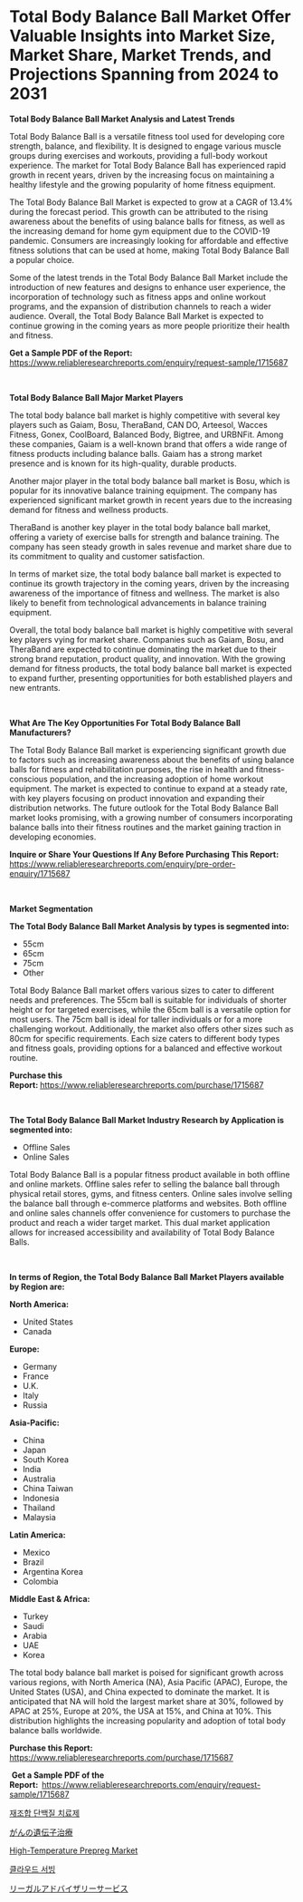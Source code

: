 <p><h1>Total Body Balance Ball Market Offer Valuable Insights into Market Size, Market Share, Market Trends, and Projections Spanning from 2024 to 2031</h1></p><p><strong>Total Body Balance Ball Market Analysis and Latest Trends</strong></p>
<p><p>Total Body Balance Ball is a versatile fitness tool used for developing core strength, balance, and flexibility. It is designed to engage various muscle groups during exercises and workouts, providing a full-body workout experience. The market for Total Body Balance Ball has experienced rapid growth in recent years, driven by the increasing focus on maintaining a healthy lifestyle and the growing popularity of home fitness equipment.</p><p>The Total Body Balance Ball Market is expected to grow at a CAGR of 13.4% during the forecast period. This growth can be attributed to the rising awareness about the benefits of using balance balls for fitness, as well as the increasing demand for home gym equipment due to the COVID-19 pandemic. Consumers are increasingly looking for affordable and effective fitness solutions that can be used at home, making Total Body Balance Ball a popular choice.</p><p>Some of the latest trends in the Total Body Balance Ball Market include the introduction of new features and designs to enhance user experience, the incorporation of technology such as fitness apps and online workout programs, and the expansion of distribution channels to reach a wider audience. Overall, the Total Body Balance Ball Market is expected to continue growing in the coming years as more people prioritize their health and fitness.</p></p>
<p><strong>Get a Sample PDF of the Report:&nbsp;</strong> <a href="https://www.reliableresearchreports.com/enquiry/request-sample/1715687">https://www.reliableresearchreports.com/enquiry/request-sample/1715687</a></p>
<p>&nbsp;</p>
<p><strong>Total Body Balance Ball Major Market Players</strong></p>
<p><p>The total body balance ball market is highly competitive with several key players such as Gaiam, Bosu, TheraBand, CAN DO, Arteesol, Wacces Fitness, Gonex, CoolBoard, Balanced Body, Bigtree, and URBNFit. Among these companies, Gaiam is a well-known brand that offers a wide range of fitness products including balance balls. Gaiam has a strong market presence and is known for its high-quality, durable products.</p><p>Another major player in the total body balance ball market is Bosu, which is popular for its innovative balance training equipment. The company has experienced significant market growth in recent years due to the increasing demand for fitness and wellness products.</p><p>TheraBand is another key player in the total body balance ball market, offering a variety of exercise balls for strength and balance training. The company has seen steady growth in sales revenue and market share due to its commitment to quality and customer satisfaction.</p><p>In terms of market size, the total body balance ball market is expected to continue its growth trajectory in the coming years, driven by the increasing awareness of the importance of fitness and wellness. The market is also likely to benefit from technological advancements in balance training equipment.</p><p>Overall, the total body balance ball market is highly competitive with several key players vying for market share. Companies such as Gaiam, Bosu, and TheraBand are expected to continue dominating the market due to their strong brand reputation, product quality, and innovation. With the growing demand for fitness products, the total body balance ball market is expected to expand further, presenting opportunities for both established players and new entrants.</p></p>
<p>&nbsp;</p>
<p><strong>What Are The Key Opportunities For Total Body Balance Ball Manufacturers?</strong></p>
<p><p>The Total Body Balance Ball market is experiencing significant growth due to factors such as increasing awareness about the benefits of using balance balls for fitness and rehabilitation purposes, the rise in health and fitness-conscious population, and the increasing adoption of home workout equipment. The market is expected to continue to expand at a steady rate, with key players focusing on product innovation and expanding their distribution networks. The future outlook for the Total Body Balance Ball market looks promising, with a growing number of consumers incorporating balance balls into their fitness routines and the market gaining traction in developing economies.</p></p>
<p><strong>Inquire or Share Your Questions If Any Before Purchasing This Report:</strong> <a href="https://www.reliableresearchreports.com/enquiry/pre-order-enquiry/1715687">https://www.reliableresearchreports.com/enquiry/pre-order-enquiry/1715687</a></p>
<p>&nbsp;</p>
<p><strong>Market Segmentation</strong></p>
<p><strong>The Total Body Balance Ball Market Analysis by types is segmented into:</strong></p>
<p><ul><li>55cm</li><li>65cm</li><li>75cm</li><li>Other</li></ul></p>
<p><p>Total Body Balance Ball market offers various sizes to cater to different needs and preferences. The 55cm ball is suitable for individuals of shorter height or for targeted exercises, while the 65cm ball is a versatile option for most users. The 75cm ball is ideal for taller individuals or for a more challenging workout. Additionally, the market also offers other sizes such as 80cm for specific requirements. Each size caters to different body types and fitness goals, providing options for a balanced and effective workout routine.</p></p>
<p><strong>Purchase this Report:&nbsp;</strong><a href="https://www.reliableresearchreports.com/purchase/1715687">https://www.reliableresearchreports.com/purchase/1715687</a></p>
<p>&nbsp;</p>
<p><strong>The Total Body Balance Ball Market Industry Research by Application is segmented into:</strong></p>
<p><ul><li>Offline Sales</li><li>Online Sales</li></ul></p>
<p><p>Total Body Balance Ball is a popular fitness product available in both offline and online markets. Offline sales refer to selling the balance ball through physical retail stores, gyms, and fitness centers. Online sales involve selling the balance ball through e-commerce platforms and websites. Both offline and online sales channels offer convenience for customers to purchase the product and reach a wider target market. This dual market application allows for increased accessibility and availability of Total Body Balance Balls.</p></p>
<p>&nbsp;</p>
<p><strong>In terms of Region, the Total Body Balance Ball Market Players available by Region are:</strong></p>
<p>
    <p> <strong> North America: </strong>
        <ul>
            <li>United States</li>
            <li>Canada</li>
        </ul>
        </p> 
    <p> <strong> Europe: </strong>
        <ul>
            <li>Germany</li>
            <li>France</li>
            <li>U.K.</li>
            <li>Italy</li>
            <li>Russia</li>
        </ul>
        </p> 
    <p> <strong> Asia-Pacific: </strong>
        <ul>
            <li>China</li>
            <li>Japan</li>
            <li>South Korea</li>
            <li>India</li>
            <li>Australia</li>
            <li>China Taiwan</li>
            <li>Indonesia</li>
            <li>Thailand</li>
            <li>Malaysia</li>
        </ul>
        </p> 
    <p> <strong> Latin America: </strong>
        <ul>
            <li>Mexico</li>
            <li>Brazil</li>
            <li>Argentina Korea</li>
            <li>Colombia</li>
        </ul>
        </p> 
    <p> <strong> Middle East & Africa: </strong>
        <ul>
            <li>Turkey</li>
            <li>Saudi</li>
            <li>Arabia</li>
            <li>UAE</li>
            <li>Korea</li>
        </ul>
    </p>
    </p>
<p><p>The total body balance ball market is poised for significant growth across various regions, with North America (NA), Asia Pacific (APAC), Europe, the United States (USA), and China expected to dominate the market. It is anticipated that NA will hold the largest market share at 30%, followed by APAC at 25%, Europe at 20%, the USA at 15%, and China at 10%. This distribution highlights the increasing popularity and adoption of total body balance balls worldwide.</p></p>
<p><strong>Purchase this Report: </strong><a href="https://www.reliableresearchreports.com/purchase/1715687">https://www.reliableresearchreports.com/purchase/1715687</a></p>
<p>&nbsp;<strong>Get a Sample PDF of the Report:&nbsp;&nbsp;</strong><a href="https://www.reliableresearchreports.com/enquiry/request-sample/1715687">https://www.reliableresearchreports.com/enquiry/request-sample/1715687</a></p>
<p><strong></strong></p>
<p><p><a href="https://medium.com/@loretadervishi2013/%EC%9E%AC%EC%A1%B0%ED%95%A9-%EB%8B%A8%EB%B0%B1%EC%A7%88-%EC%9A%94%EB%B2%95-%EC%8B%9C%EC%9E%A5-%EA%B7%9C%EB%AA%A8-%EC%8B%9C%EC%9E%A5-%EC%A0%84%EB%A7%9D-%EB%B0%8F-%EC%8B%9C%EC%9E%A5-%EC%98%88%EC%B8%A1-2024%EB%85%84%EB%B6%80%ED%84%B0-2031%EB%85%84%EA%B9%8C%EC%A7%80-02b79d34b30b">재조합 단백질 치료제</a></p><p><a href="https://medium.com/@royalmiller09/%E3%81%8C%E3%82%93%E3%81%AE%E3%81%9F%E3%82%81%E3%81%AE%E9%81%BA%E4%BC%9D%E5%AD%90%E6%B2%BB%E7%99%82%E5%B8%82%E5%A0%B4%E3%81%AF-%E5%B8%82%E5%A0%B4%E3%82%B7%E3%82%A7%E3%82%A2-%E5%B8%82%E5%A0%B4%E5%8B%95%E5%90%91-%E5%B8%82%E5%A0%B4%E6%88%90%E9%95%B7%E3%81%AB%E9%96%A2%E3%81%99%E3%82%8B%E6%83%85%E5%A0%B1%E3%82%92%E6%8F%90%E4%BE%9B%E3%81%97%E3%81%BE%E3%81%99-effa5bd77402">がんの遺伝子治療</a></p><p><a href="https://zircon-bluebell-299.notion.site/High-Temperature-Prepreg-Market-Size-Furnishes-Valuable-Information-Encompassing-Market-Share-Marke-861e64c40a9a400ea3854ac4afcc267b">High-Temperature Prepreg Market</a></p><p><a href="https://medium.com/@loretadervishi2013/%EA%B5%AC%EB%A6%84-%EC%84%9C%EB%B9%84%EC%8A%A4-%EC%8B%9C%EC%9E%A5-%EB%B3%B4%EA%B3%A0%EC%84%9C%EB%8A%94-%EC%9D%B4-%EC%8B%9C%EC%9E%A5%EC%9D%98-%EC%B5%9C%EC%8B%A0-%ED%8A%B8%EB%A0%8C%EB%93%9C%EC%99%80-%EC%84%B1%EC%9E%A5-%EA%B8%B0%ED%9A%8C%EB%A5%BC-%EB%B3%B4%EA%B3%A0%ED%95%A9%EB%8B%88%EB%8B%A4-44415476c342">클라우드 서빙</a></p><p><a href="https://medium.com/@samirmayert1/%E6%B3%95%E7%9A%84%E3%82%A2%E3%83%89%E3%83%90%E3%82%A4%E3%82%B6%E3%83%AA%E3%83%BC%E3%82%B5%E3%83%BC%E3%83%93%E3%82%B9%E5%B8%82%E5%A0%B4-%E5%B8%82%E5%A0%B4%E3%82%B7%E3%82%A7%E3%82%A2-%E5%B8%82%E5%A0%B4%E5%8B%95%E5%90%91-%E3%81%8A%E3%82%88%E3%81%B3%E5%B0%86%E6%9D%A5%E3%81%AE%E6%88%90%E9%95%B7%E3%81%AE%E6%8E%A2%E7%A9%B6-2ab125a71e91">リーガルアドバイザリーサービス</a></p></p>